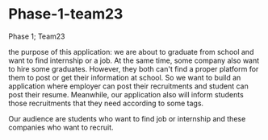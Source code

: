 # Phase-1-team23
Phase 1;  Team23

the purpose of this application: we are about to graduate from school and want to find internship or a job. At the same time, some company also want to hire some graduates. However, they both can't find a proper platform for them to post or get their information at school. So we want to build an application where employer can post their recruitments and student can post their resume. Meanwhile, our application also will inform students those recruitments that they need according to some tags.

Our audience are students who want to find job or internship and these companies who want to recruit.